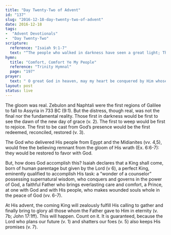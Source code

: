 ```yaml
---
title: "Day Twenty-Two of Advent"
id: "137"
slug: "2016-12-18-day-twenty-two-of-advent"
date: 2016-12-18
tags:
-  "Advent Devotionals"
-  "Day Twenty-Two"
scripture:
  reference: "Isaiah 9:1-7"
  text: "“The people who walked in darkness have seen a great light; Those who dwelt in a land of deep darkness, on them has light shined. For to us a child is born, to us a son is given; and the government shall be upon His shoulder, and His name shall be called Wonderful Counselor, Mighty God, Everlasting Father, Prince of Peace. Of the increase of His government and of peace there will be no end, on the throne of David and over His kingdom, to establish it and uphold it with justice and with righteousness from this time forth and forevermore. The zeal of the Lord of hosts will do this.”"
hymn:
  title: "Comfort, Comfort Ye My People"
  reference: "Trinity Hymnal"
  page: "197"
prayer:
  text: " O great God in heaven, may my heart be conquered by Him whose advent has brought light and life to my soul, and may the peace of His presence be my greatest joy and confidence as I eagerly await His second advent. Amen."
layout: post
status: live
---
```


The gloom was real. Zebulon and Naphtali were the first regions of Galilee to fall to Assyria in 733 BC (9:1). But the distress, though real, was not the final nor the fundamental reality. Those first in darkness would be first to see the dawn of the new day of grace (v. 2). The first to weep would be first to rejoice. The first to be cast from God’s presence would be the first redeemed, reconciled, restored (v. 3).

The God who delivered His people from Egypt and the Midianites (vv. 4,5), would free the believing remnant from the gloom of His wrath (Ex. 6:6-7): they would be restored to favor with God.

But, how does God accomplish this? Isaiah declares that a King shall come, born of human parentage but given by the Lord (v 6), a perfect King, eminently qualified to accomplish His task: a “wonder of a counselor” possessing supernatural wisdom, who conquers and governs in the power of God, a faithful Father who brings everlasting care and comfort, a Prince, at one with God and with His people, who makes wounded souls whole in the peace of God (vv. 6-7).

At His advent, the coming King will zealously fulfill His calling to gather and finally bring to glory all those whom the Father gave to Him in eternity (v. 7b; John 17:1ff). This will happen. Count on it. It is guaranteed, because the Lord who plans our future (v. 1) and shatters our foes (v. 5) also keeps His promises (v. 7).
